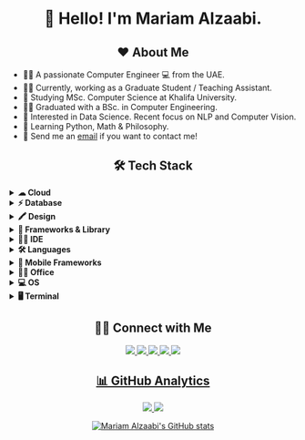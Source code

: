 <h1 align="center">👋 Hello! I'm Mariam Alzaabi.</h2>

<h2 align="center">❤️ About Me</h2>

- 🙋‍♀️ A passionate Computer Engineer 💻 from the UAE.
- 👩‍💻 Currently, working as a Graduate Student / Teaching Assistant.
- 🏫 Studying MSc. Computer Science at Khalifa University.
- 👩‍🎓 Graduated with a BSc. in Computer Engineering.
- 🤔 Interested in Data Science. Recent focus on NLP and Computer Vision.
- 🌱 Learning Python, Math & Philosophy.
- 📧 Send me an [email](mailto:mariam.mk.alzaabi@gmail.com) if you want to contact me!

<h2 align="center">🛠 Tech Stack</h2>

<details>
    <summary><b>☁ Cloud</b></summary><br/>
    <img src="https://img.shields.io/badge/Amazon_AWS-FF9900?style=for-the-badge&logo=amazonaws&logoColor=white" />
    <img src="https://img.shields.io/badge/microsoft%20azure-0089D6?style=for-the-badge&logo=microsoft-azure&logoColor=white" />
</details>
<details>
    <summary><b>⚡ Database</b></summary><br/>
    <img src="https://img.shields.io/badge/MySQL-005C84?style=for-the-badge&logo=mysql&logoColor=white" />
    <img src="https://img.shields.io/badge/SQLite-07405E?style=for-the-badge&logo=sqlite&logoColor=white" />
</details>
<details>
    <summary><b>🖍 Design</b></summary><br/>
    <img src="https://img.shields.io/badge/Adobe%20Photoshop-31A8FF?style=for-the-badge&logo=Adobe%20Photoshop&logoColor=black" />
    <img src="https://img.shields.io/badge/Canva-%2300C4CC.svg?&style=for-the-badge&logo=Canva&logoColor=white" />
</details>
<details>
    <summary><b>🚀 Frameworks & Library</b></summary><br/>
    <img src="https://img.shields.io/badge/.NET-512BD4?style=for-the-badge&logo=dotnet&logoColor=white" />
    <img src="https://img.shields.io/badge/conda-342B029.svg?&style=for-the-badge&logo=anaconda&logoColor=white" />
    <img src="https://img.shields.io/badge/Docker-2CA5E0?style=for-the-badge&logo=docker&logoColor=white" />
    <img src="https://img.shields.io/badge/Jupyter-F37626.svg?&style=for-the-badge&logo=Jupyter&logoColor=white" />
    <img src="https://img.shields.io/badge/kubernetes-326ce5.svg?&style=for-the-badge&logo=kubernetes&logoColor=white" />
    <img src="https://img.shields.io/badge/PowerBI-F2C811?style=for-the-badge&logo=Power%20BI&logoColor=white" />
    <img src="https://img.shields.io/badge/R-276DC3?style=for-the-badge&logo=r&logoColor=white" />
    <img src="https://img.shields.io/badge/Unity-100000?style=for-the-badge&logo=unity&logoColor=white" />
    <img src="https://img.shields.io/badge/.NET-512BD4?style=for-the-badge&logo=dotnet&logoColor=white" />
</details>
<details>
    <summary><b>👩‍💻 IDE</b></summary><br/>
    <img src="https://img.shields.io/badge/Android_Studio-3DDC84?style=for-the-badge&logo=android-studio&logoColor=white" />
    <img src="https://img.shields.io/badge/Arduino_IDE-00979D?style=for-the-badge&logo=arduino&logoColor=white" />
    <img src="https://img.shields.io/badge/Colab-F9AB00?style=for-the-badge&logo=googlecolab&color=525252" />
    <img src="https://img.shields.io/badge/Eclipse-2C2255?style=for-the-badge&logo=eclipse&logoColor=white" />
    <img src="https://img.shields.io/badge/RStudio-75AADB?style=for-the-badge&logo=RStudio&logoColor=white" />
    <img src="https://img.shields.io/badge/VIM-%2311AB00.svg?&style=for-the-badge&logo=vim&logoColor=white" />
    <img src="https://img.shields.io/badge/Visual_Studio-5C2D91?style=for-the-badge&logo=visual%20studio&logoColor=white" />
    <img src="https://img.shields.io/badge/Visual_Studio_Code-0078D4?style=for-the-badge&logo=visual%20studio%20code&logoColor=white" />
</details>
<details>
    <summary><b>🛠️ Languages</b></summary><br/>
    <img src="https://img.shields.io/badge/C-00599C?style=for-the-badge&logo=c&logoColor=white" />
    <img src="https://img.shields.io/badge/C%23-239120?style=for-the-badge&logo=c-sharp&logoColor=white" />
    <img src="https://img.shields.io/badge/C%2B%2B-00599C?style=for-the-badge&logo=c%2B%2B&logoColor=white" />
    <img src="https://img.shields.io/badge/CSS3-1572B6?style=for-the-badge&logo=css3&logoColor=white" />
    <img src="https://img.shields.io/badge/HTML5-E34F26?style=for-the-badge&logo=html5&logoColor=white" />
    <img src="https://img.shields.io/badge/Java-ED8B00?style=for-the-badge&logo=java&logoColor=white" />
    <img src="https://img.shields.io/badge/JavaScript-323330?style=for-the-badge&logo=javascript&logoColor=F7DF1E" />
    <img src="https://img.shields.io/badge/json-5E5C5C?style=for-the-badge&logo=json&logoColor=white" />
    <img src="https://img.shields.io/badge/LaTeX-47A141?style=for-the-badge&logo=LaTeX&logoColor=white" />
    <img src="https://img.shields.io/badge/Numpy-777BB4?style=for-the-badge&logo=numpy&logoColor=white" />
    <img src="https://img.shields.io/badge/Pandas-2C2D72?style=for-the-badge&logo=pandas&logoColor=white" />
    <img src="https://img.shields.io/badge/Plotly-239120?style=for-the-badge&logo=plotly&logoColor=white" />
    <img src="https://img.shields.io/badge/Python-FFD43B?style=for-the-badge&logo=python&logoColor=blue" />
    <img src="https://img.shields.io/badge/R-276DC3?style=for-the-badge&logo=r&logoColor=white" />
</details>
<details>
    <summary><b>📱 Mobile Frameworks</b></summary><br/>
    <img src="https://img.shields.io/badge/Xamarin-3498DB?style=for-the-badge&logo=xamarin&logoColor=white" />
</details>
<details>
    <summary><b>👨‍💻 Office</b></summary><br/>
    <img src="https://img.shields.io/badge/Google%20Sheets-34A853?style=for-the-badge&logo=google-sheets&logoColor=white" />
    <img src="https://img.shields.io/badge/Microsoft_Excel-217346?style=for-the-badge&logo=microsoft-excel&logoColor=white" />
    <img src="https://img.shields.io/badge/Microsoft_PowerPoint-B7472A?style=for-the-badge&logo=microsoft-powerpoint&logoColor=white" />
    <img src="https://img.shields.io/badge/Microsoft_SQL_Server-CC2927?style=for-the-badge&logo=microsoft-sql-server&logoColor=white" />
    <img src="https://img.shields.io/badge/Microsoft_Word-2B579A?style=for-the-badge&logo=microsoft-word&logoColor=white" />
    <img src="https://img.shields.io/badge/Overleaf-47A141?style=for-the-badge&logo=Overleaf&logoColor=white" />
    <img src="https://img.shields.io/badge/Prezi-3181FF?style=for-the-badge&logo=prezi&logoColor=white" />
    <img src="https://img.shields.io/badge/Trello-0052CC?style=for-the-badge&logo=trello&logoColor=white" />
</details>
<details>
    <summary><b>💻 OS</b></summary><br/>
    <img src="https://img.shields.io/badge/Android-3DDC84?style=for-the-badge&logo=android&logoColor=white" />
    <img src="https://img.shields.io/badge/iOS-000000?style=for-the-badge&logo=ios&logoColor=white" />
    <img src="https://img.shields.io/badge/Linux-FCC624?style=for-the-badge&logo=linux&logoColor=black" />
    <img src="https://img.shields.io/badge/mac%20os-000000?style=for-the-badge&logo=apple&logoColor=white" />
    <img src="https://img.shields.io/badge/Ubuntu-E95420?style=for-the-badge&logo=ubuntu&logoColor=white" />
    <img src="https://img.shields.io/badge/Windows-0078D6?style=for-the-badge&logo=windows&logoColor=white" />
</details>
<details>
    <summary><b>🖥️ Terminal</b></summary><br/>
    <img src="https://img.shields.io/badge/GIT-E44C30?style=for-the-badge&logo=git&logoColor=white" />
    <img src="https://img.shields.io/badge/GNU%20Bash-4EAA25?style=for-the-badge&logo=GNU%20Bash&logoColor=white" />
</details>

<h2 align="center">🤝🏻 Connect with Me</h2>

<p align="center"><a href="https://github.com/MariamAlz"><img src="https://img.shields.io/badge/GitHub-100000?style=for-the-badge&logo=github&logoColor=white" /> <a href="https://www.kaggle.com/mariammalzaabi"><img src="https://img.shields.io/badge/Kaggle-20BEFF?style=for-the-badge&logo=Kaggle&logoColor=white" /> <a href="https://www.linkedin.com/in/mariam-mk-alzaabi/"><img src="https://img.shields.io/badge/LinkedIn-0077B5?style=for-the-badge&logo=linkedin&logoColor=white" /> <a href="https://www.researchgate.net/profile/Mariam-Alzaabi-2"><img src="https://img.shields.io/badge/Research_Gate-00CCBB.svg?&style=for-the-badge&logo=ResearchGate&logoColor=white" /> <a href="https://stackoverflow.com/users/16570814/Mariam"><img src="https://img.shields.io/badge/Stack_Overflow-FE7A16?style=for-the-badge&logo=stack-overflow&logoColor=white" /></p>
    
<h2 align="center">📊 GitHub Analytics</h2>
    
<p align="center"><a href="https://github.com/MariamAlz"><a href="https://github.com/MariamAlz"><img src="https://img.shields.io/github/followers/MariamAlz?style=social" /> <a href="https://github.com/MariamAlz"><img src="https://img.shields.io/github/stars/MariamAlz?style=social" /></p>
    
<div align="center">
    
 ![Mariam Alzaabi's GitHub stats](https://github-readme-stats.vercel.app/api?username=MariamAlz&theme=omni&show_icons=true)
        
</div>

<!---
MariamAlz/MariamAlz is a ✨ special ✨ repository because its `README.md` (this file) appears on your GitHub profile.
You can click the Preview link to take a look at your changes.
--->
